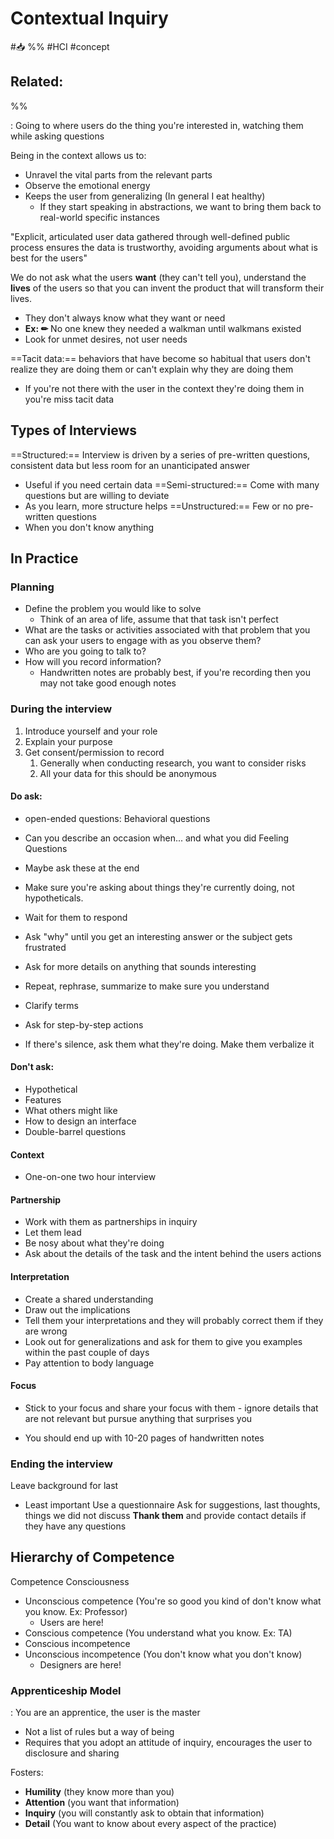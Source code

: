 # Contextual Inquiry
#📥 
%%
#HCI
#concept

**Related:**
-  

%%

: Going to where users do the thing you're interested in, watching them while asking questions

Being in the context allows us to:
- Unravel the vital parts from the relevant parts
- Observe the emotional energy
- Keeps the user from generalizing (In general I eat healthy)
	- If they start speaking in abstractions, we want to bring them back to real-world specific instances 

"Explicit, articulated user data gathered through well-defined public process ensures the data is trustworthy, avoiding arguments about what is best for the users"

We do not ask what the users **want** (they can't tell you),  understand the **lives** of the users so that you can invent the product that will transform their lives.
- They don't always know what they want or need
- **Ex: ✏** No one knew they needed a walkman until walkmans existed
- Look for unmet desires, not user needs

==Tacit data:== behaviors that have become so habitual that users don't realize they are doing them or can't explain why they are doing them
- If you're not there with the user in the context they're doing them in you're miss tacit data

## Types of Interviews

==Structured:== Interview is driven by a series of pre-written questions, consistent data but less room for an unanticipated answer
- Useful if you need certain data 
==Semi-structured:== Come with many questions but are willing to deviate 
- As you learn, more structure helps
==Unstructured:== Few or no pre-written questions
- When you don't know anything 

## In Practice 

### Planning
- Define the problem you would like to solve
	- Think of an area of life, assume that that task isn't perfect 
- What are the tasks or activities associated with that problem that you can ask your users to engage with as you observe them?
- Who are you going to talk to?
- How will you record information?
	- Handwritten notes are probably best, if you're recording then you may not take good enough notes


### During the interview
1. Introduce yourself and your role
2. Explain your purpose
3. Get consent/permission to record
	1. Generally when conducting research, you want to consider risks
	2. All your data for this should be anonymous

#### Do ask:
- open-ended questions:
Behavioral questions
- Can you describe an occasion when... and what you did
Feeling Questions
- Maybe ask these at the end 
- Make sure you're asking about things they're currently doing, not hypotheticals.

- Wait for them to respond
- Ask "why" until you get an interesting answer or the subject gets frustrated 
- Ask for more details on anything that sounds interesting
- Repeat, rephrase, summarize to make sure you understand
- Clarify terms
- Ask for step-by-step actions 
- If there's silence, ask them what they're doing. Make them verbalize it

#### Don't ask:
- Hypothetical
- Features
- What others might like
- How to design an interface
- Double-barrel questions

#### Context
- One-on-one two hour interview

#### Partnership
- Work with them as partnerships in inquiry
- Let them lead
- Be nosy about what they're doing
- Ask about the details of the task and the intent behind the users actions

#### Interpretation
- Create a shared understanding
- Draw out the implications
- Tell them your interpretations and they will probably correct them if they are wrong
- Look out for generalizations and ask for them to give you examples within the past couple of days 
- Pay attention to body language

#### Focus
- Stick to your focus and share your focus with them - ignore details that are not relevant but pursue anything that surprises you 

- You should end up with 10-20 pages of handwritten notes


### Ending the interview
Leave background for last
- Least important
Use a questionnaire
Ask for suggestions, last thoughts, things we did not discuss
**Thank them** and provide contact details if they have any questions

## Hierarchy of Competence
Competence
Consciousness

- Unconscious competence (You're so good you kind of don't know what you know. Ex: Professor)
	- Users are here!
- Conscious competence (You understand what you know. Ex: TA)
- Conscious incompetence 
- Unconscious incompetence (You don't know what you don't know)
	- Designers are here!

### Apprenticeship Model
: You are an apprentice, the user is the master
- Not a list of rules but a way of being
- Requires that you adopt an attitude of inquiry, encourages the user to disclosure and sharing 

Fosters:
- **Humility** (they know more than you)
- **Attention** (you want that information)
- **Inquiry** (you will constantly ask to obtain that information)
- **Detail** (You want to know about every aspect of the practice)